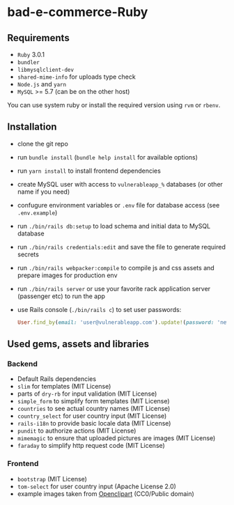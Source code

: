 # bad-e-commerce-Ruby

## Requirements

- `Ruby` 3.0.1
- `bundler`
- `libmysqlclient-dev`
- `shared-mime-info` for uploads type check
- `Node.js` and `yarn`
- `MySQL` >= 5.7 (can be on the other host)

You can use system ruby or install the required version using `rvm` or `rbenv`.

## Installation

- clone the git repo
- run `bundle install` (`bundle help install` for available options)
- run `yarn install` to install frontend dependencies
- create MySQL user with access to `vulnerableapp_%` databases (or other name if you need)
- confugure environment variables or `.env` file for database access (see `.env.example`)
- run `./bin/rails db:setup` to load schema and initial data to MySQL database
- run `./bin/rails credentials:edit` and save the file to generate required secrets
- run `./bin/rails webpacker:compile` to compile js and css assets and prepare images for production env
- run `./bin/rails server` or use your favorite rack application server (passenger etc) to run the app
- use Rails console (`./bin/rails c`) to set user passwords:

  ```ruby
  User.find_by(email: 'user@vulnerableapp.com').update!(password: 'newpassword')
  ```

## Used gems, assets and libraries

### Backend

- Default Rails dependencies
- `slim` for templates (MIT License)
- parts of `dry-rb` for input validation (MIT License)
- `simple_form` to simplify form templates (MIT License)
- `countries` to see actual country names (MIT License)
- `country_select` for user country input (MIT License)
- `rails-i18n` to provide basic locale data (MIT License)
- `pundit` to authorize actions (MIT License)
- `mimemagic` to ensure that uploaded pictures are images (MIT License)
- `faraday` to simplify http request code (MIT License)

### Frontend
- `bootstrap` (MIT License)
- `tom-select` for user country input (Apache License 2.0)
- example images taken from [Openclipart](https://openclipart.org/) (CC0/Public domain)
